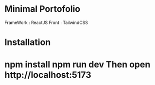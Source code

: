 Minimal Portofolio
================================
FrameWork : ReactJS
Front : TailwindCSS

# Installation
npm install
npm run dev
Then open http://localhost:5173
================================